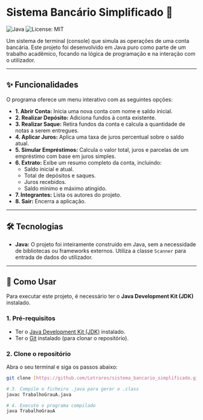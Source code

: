 # Sistema Bancário Simplificado 🏦

![Java](https://img.shields.io/badge/Java-ED8B00?style=for-the-badge&logo=openjdk&logoColor=white)
![License: MIT](https://img.shields.io/badge/License-MIT-blue.svg?style=for-the-badge)

Um sistema de terminal (console) que simula as operações de uma conta bancária. Este projeto foi desenvolvido em Java puro como parte de um trabalho acadêmico, focando na lógica de programação e na interação com o utilizador.

---

## ✨ Funcionalidades

O programa oferece um menu interativo com as seguintes opções:

* **1. Abrir Conta:** Inicia uma nova conta com nome e saldo inicial.
* **2. Realizar Depósito:** Adiciona fundos à conta existente.
* **3. Realizar Saque:** Retira fundos da conta e calcula a quantidade de notas a serem entregues.
* **4. Aplicar Juros:** Aplica uma taxa de juros percentual sobre o saldo atual.
* **5. Simular Empréstimos:** Calcula o valor total, juros e parcelas de um empréstimo com base em juros simples.
* **6. Extrato:** Exibe um resumo completo da conta, incluindo:
    * Saldo inicial e atual.
    * Total de depósitos e saques.
    * Juros recebidos.
    * Saldo mínimo e máximo atingido.
* **7. Integrantes:** Lista os autores do projeto.
* **8. Sair:** Encerra a aplicação.

---

## 🛠️ Tecnologias

* **Java:** O projeto foi inteiramente construído em Java, sem a necessidade de bibliotecas ou frameworks externos. Utiliza a classe `Scanner` para entrada de dados do utilizador.

---

## 🫵 Como Usar

Para executar este projeto, é necessário ter o **Java Development Kit (JDK)** instalado.

### **1. Pré-requisitos**

* Ter o [Java Development Kit (JDK)](https://www.oracle.com/java/technologies/downloads/) instalado.
* Ter o [Git](https://git-scm.com/) instalado (para clonar o repositório).

### **2. Clone o repositório**

Abra o seu terminal e siga os passos abaixo:

```bash
git clone [https://github.com/Letrares/sistema_bancario_simplificado.git](https://github.com/Letrares/sistema_bancario_simplificado.git)

# 3. Compile o ficheiro .java para gerar o .class
javac TrabalhoGrauA.java

# 4. Execute o programa compilado
java TrabalhoGrauA

